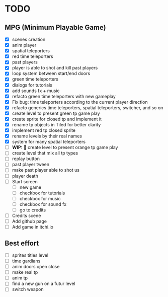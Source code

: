 # TODO

## MPG (Minimum Playable Game)
- [X] scenes creation
- [X] anim player
- [X] spatial teleporters
- [X] red time teleporters
- [X] past players
- [X] player is able to shot and kill past players
- [X] loop system between start/end doors
- [X] green time teleporters
- [X] dialogs for tutorials
- [X] add sounds fx + music
- [X] refacto green time teleporters with new gameplay
- [X] Fix bug: time teleporters according to the current player direction
- [X] refacto generics time teleporters, spatial teleporters, switcher, and so on
- [X] create level to present green tp game play
- [X] create sprite for closed tp and implement it
- [X] rename tp objects in Tiled for better clarity
- [X] implement red tp closed sprite
- [X] rename levels by their real names
- [X] system for many spatial teleporters
- [ ] **WIP:** :construction: create level to present orange tp game play
- [ ] create level that mix all tp types
- [ ] replay button
- [ ] past player tween
- [ ] make past player able to shot us
- [ ] player death
- [ ] Start screen
  - [ ] new game
  - [ ] checkbox for tutorials
  - [ ] checkbox for music
  - [ ] checkbox for sound fx
  - [ ] go to credits
- [ ] Credits scene
- [ ] Add github page
- [ ] Add game in itchi.io

## Best effort
- [ ] sprites titles level
- [ ] time gardians
- [ ] anim doors open close
- [ ] make real tp
- [ ] anim tp
- [ ] find a new gun on a futur level
- [ ] switch weapon

